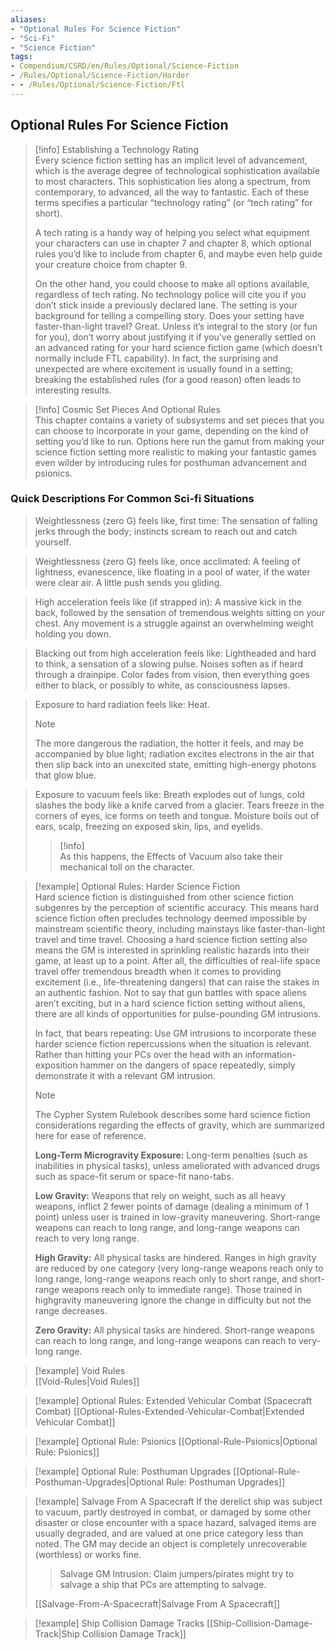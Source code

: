 ```yaml
---
aliases:
- "Optional Rules For Science Fiction"
- "Sci-Fi"
- "Science Fiction"  
tags:
- Compendium/CSRD/en/Rules/Optional/Science-Fiction
- /Rules/Optional/Science-Fiction/Harder
- - /Rules/Optional/Science-Fiction/Ftl
---
```


## Optional Rules For Science Fiction  
> [!info] Establishing a Technology Rating  
> Every science fiction setting has an implicit level of advancement, which is the average degree of technological sophistication available to most characters. This sophistication lies along a spectrum, from contemporary, to advanced, all the way to fantastic. Each of these terms specifies a particular “technology rating” (or “tech rating” for short).   
> 
> A tech rating is a handy way of helping you select what equipment your characters can use in chapter 7 and chapter 8, which optional rules you’d like to include from chapter 6, and maybe even help guide your creature choice from chapter 9.  
> 
> On the other hand, you could choose to make all options available, regardless of tech rating. No technology police will cite you if you don’t stick inside a previously declared lane. The setting is your background for telling a compelling story. Does your setting have faster-than-light travel? Great. Unless it’s integral to the story (or fun for you), don’t worry about justifying it if you’ve generally settled on an advanced rating for your hard science fiction game (which doesn’t normally include FTL capability). In fact, the surprising and unexpected are where excitement is usually found in a setting; breaking the established rules (for a good reason) often leads to interesting results.

>[!info] Cosmic Set Pieces And Optional Rules  
>This chapter contains a variety of subsystems and set pieces that you can choose to incorporate in your game, depending on the kind of setting you’d like to run. Options here run the gamut from making your science fiction setting more realistic to making your fantastic games even wilder by introducing rules for posthuman advancement and psionics.

### Quick Descriptions For Common Sci-fi Situations  
>Weightlessness (zero G) feels like, first time: The sensation of falling jerks through the body; instincts scream to reach out and catch yourself.  

>Weightlessness (zero G) feels like, once acclimated: A feeling of lightness, evanescence, like floating in a pool of water, if the water were clear air. A little push sends you gliding. 

>High acceleration feels like (if strapped in): A massive kick in the back, followed by the sensation of tremendous weights sitting on your chest. Any movement is a struggle against an overwhelming weight holding you down.  

>Blacking out from high acceleration feels like: Lightheaded and hard to think, a sensation of a slowing pulse. Noises soften as if heard through a drainpipe. Color fades from vision, then everything goes either to black, or possibly to white, as consciousness lapses. 

>Exposure to hard radiation feels like: Heat. 
>>[!note]  
>>The more dangerous the radiation, the hotter it feels, and may be accompanied by blue light; radiation excites electrons in the air that then slip back into an unexcited state, emitting high-energy photons that glow blue.

>Exposure to vacuum feels like: Breath explodes out of lungs, cold slashes the body like a knife carved from a glacier. Tears freeze in the corners of eyes, ice forms on teeth and tongue. Moisture boils out of ears, scalp, freezing on exposed skin, lips, and eyelids.   
>>[!info]  
>>As this happens, the Effects of Vacuum also take their mechanical toll on the character.

>[!example] Optional Rules: Harder Science Fiction  
>Hard science fiction is distinguished from other science fiction subgenres by the perception of scientific accuracy. This means hard science fiction often precludes technology deemed impossible by mainstream scientific theory, including mainstays like faster-than-light travel and time travel. Choosing a hard science fiction setting also means the GM is interested in sprinkling realistic hazards into their game, at least up to a point. After all, the difficulties of real-life space travel offer tremendous breadth when it comes to providing excitement (i.e., life-threatening dangers) that can raise the stakes in an authentic fashion. Not to say that gun battles with space aliens aren’t exciting, but in a hard science fiction setting without aliens, there are all kinds of opportunities for pulse-pounding GM intrusions.  
>
>In fact, that bears repeating: Use GM intrusions to incorporate these harder science fiction repercussions when the situation is relevant. Rather than hitting your PCs over the head with an information-exposition hammer on the dangers of space repeatedly, simply demonstrate it with a relevant GM intrusion.  
>
>>[!note] 
>>The Cypher System Rulebook describes some hard science fiction considerations regarding the effects of gravity, which are summarized here for ease of reference.  
>>
>>**Long-Term Microgravity Exposure:** Long-term penalties (such as inabilities in  physical tasks), unless ameliorated with advanced drugs such as space-fit serum or space-fit nano-tabs.  
>>
>>**Low Gravity:** Weapons that rely on weight, such as all heavy weapons, inflict 2 fewer points of damage (dealing a minimum of 1 point) unless user is trained in low-gravity maneuvering. Short-range weapons can reach to long range, and long-range weapons can reach to very long range.  
>>
>>**High Gravity:** All physical tasks are hindered. Ranges in high gravity are reduced by one category (very long-range weapons reach only to long range, long-range weapons reach only to short range, and short-range weapons reach only to immediate range). Those trained in highgravity maneuvering ignore the change in difficulty but not the range decreases.  
>>
>>**Zero Gravity:** All physical tasks are hindered. Short-range weapons can reach to long range, and long-range weapons can reach to very-long range.  

>[!example] Void Rules  
>[[Void-Rules|Void Rules]]  

>[!example] Optional Rules: Extended Vehicular Combat (Spacecraft Combat)
>[[Optional-Rules-Extended-Vehicular-Combat|Extended Vehicular Combat]]

>[!example] Optional Rule: Psionics
>[[Optional-Rule-Psionics|Optional Rule: Psionics]]  

>[!example] Optional Rule: Posthuman Upgrades
>[[Optional-Rule-Posthuman-Upgrades|Optional Rule: Posthuman Upgrades]]

>[!example] Salvage From A Spacecraft
>If the derelict ship was subject to vacuum, partly destroyed in combat, or damaged by some other disaster or close encounter with a space hazard, salvaged items are usually degraded, and are valued at one price category less than noted. The GM may decide an object is completely unrecoverable (worthless) or works fine.	
>>Salvage GM Intrusion: Claim jumpers/pirates might try to salvage a ship that PCs are attempting to salvage.
>  
>  [[Salvage-From-A-Spacecraft|Salvage From A Spacecraft]]  

>[!example] Ship Collision Damage Tracks
>[[Ship-Collision-Damage-Track|Ship Collision Damage Track]]


